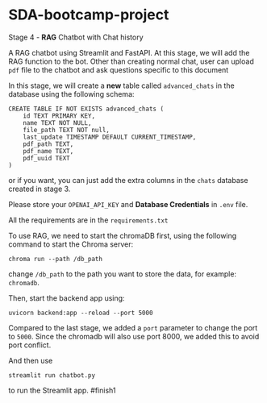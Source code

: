 # SDA-bootcamp-project

Stage 4 - **RAG** Chatbot with Chat history

A RAG chatbot using Streamlit and FastAPI. At this stage, we will add the RAG function to the bot.
Other than creating normal chat, user can upload `pdf` file to the chatbot and ask questions specific to this document 

In this stage, we will create a **new** table called `advanced_chats` in the database using the following schema:
```
CREATE TABLE IF NOT EXISTS advanced_chats (
    id TEXT PRIMARY KEY,
    name TEXT NOT NULL,
    file_path TEXT NOT null,
    last_update TIMESTAMP DEFAULT CURRENT_TIMESTAMP,
    pdf_path TEXT,
    pdf_name TEXT,
    pdf_uuid TEXT
)
```
or if you want, you can just add the extra columns in the `chats` database created in stage 3.

Please store your `OPENAI_API_KEY` and **Database Credentials** in `.env` file.

All the requirements are in the `requirements.txt`

To use RAG, we need to start the chromaDB first, using the following command to start the Chroma server:
```
chroma run --path /db_path
```
change `/db_path` to the path you want to store the data, for example: `chromadb`.

Then, start the backend app using:

```
uvicorn backend:app --reload --port 5000
```

Compared to the last stage, we added a `port` parameter to change the port to `5000`. Since the chromadb will also use port 8000, we added this to avoid port conflict.

And then use 
```
streamlit run chatbot.py
```
to run the Streamlit app.
#finish1
